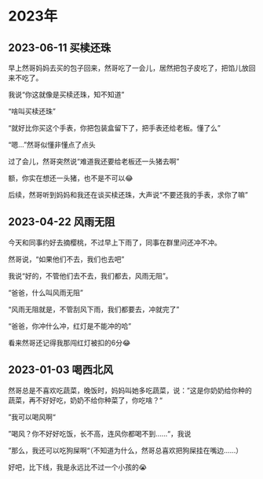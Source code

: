 # 2023年



## 2023-06-11 买椟还珠

早上然哥妈妈去买的包子回来，然哥吃了一会儿，居然把包子皮吃了，把馅儿放回来不吃了。

我说“你这就像是买椟还珠，知不知道”

“啥叫买椟还珠”

“就好比你买这个手表，你把包装盒留下了，把手表还给老板。懂了么”

“嗯...”然哥似懂非懂点了点头

过了会儿，然哥突然说“难道我还要给老板还一头猪去啊”

额，你实在想还一头猪，也不是不可以😂



后续，然哥听到妈妈和我还在谈买椟还珠，大声说“不要还我的手表，求你了嘛”



## 2023-04-22 风雨无阻

今天和同事约好去摘樱桃，不过早上下雨了，同事在群里问还冲不冲。

然哥说，“如果他们不去，我们也去吧”

我说“好的，不管他们去不去，我们都去，风雨无阻”。

“爸爸，什么叫风雨无阻”

“风雨无阻就是，不管刮风下雨，我们都要去，冲就完了”

“爸爸，你冲什么冲，红灯是不能冲的哈”



看来然哥还记得我那闯红灯被扣的6分😂



## 2023-01-03 喝西北风

然哥总是不喜欢吃蔬菜，晚饭时，妈妈叫她多吃蔬菜，说：”这是你奶奶给你种的蔬菜，再不好好吃，奶奶不给你种菜了，你吃啥？“

”我可以喝风啊“

”喝风？你不好好吃饭，长不高，连风你都喝不到……“，我说

”那么，我还可以吃狗屎啊“（不知道为什么，然哥总喜欢把狗屎挂在嘴边……）

好吧，比下线，我是永远比不过一个小孩的😭